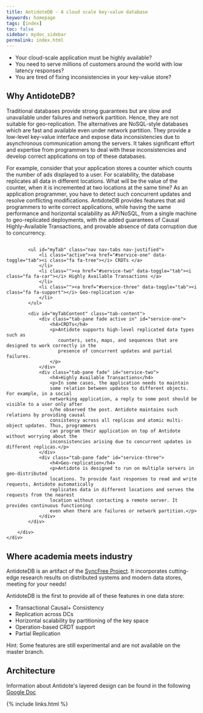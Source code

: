 ```yaml
---
title: AntidoteDB - A cloud scale key-value database
keywords: homepage
tags: [index]
toc: false
sidebar: mydoc_sidebar
permalink: index.html
---
```


*  Your cloud-scale application must be highly available?
*  You need to serve millions of customers around the world with low latency responses?
*  You are tired of fixing inconsistencies in your key-value store?


## Why AntidoteDB? ##

Traditional databases provide
strong guarantees but are slow and unavailable under failures and network partition.
Hence, they are not suitable for geo-replication. The alternatives are NoSQL-style
databases which are fast and available even under network partition. They provide
a low-level key-value interface and expose data inconsistencies due to asynchronous
communication among the servers. It takes significant effort and expertise from
programmers to deal with these inconsistencies and develop correct applications on
top of these databases.

For example, consider that your application stores a counter which counts the
number of ads displayed to a user. For scalability, the database replicates all data in
different locations. What will be the value of the counter, when it is incremented at
two locations at the same time? As an application programmer, you have to detect
such concurrent updates and resolve conflicting modifications. AntidoteDB provides
features that aid programmers to write correct applications, while having the same
performance and horizontal scalability as AP/NoSQL, from a single machine to
geo-replicated deployments, with the added guarantees of Causal Highly-Available
Transactions, and provable absence of data corruption due to concurrency.


<div class="row">
        <div class="col-lg-12">
            <h2 class="page-header"></h2>
        </div>
        <div class="col-lg-12">

            <ul id="myTab" class="nav nav-tabs nav-justified">
                <li class="active"><a href="#service-one" data-toggle="tab"><i class="fa fa-tree"></i> CRDTs </a>
                </li>
                <li class=""><a href="#service-two" data-toggle="tab"><i class="fa fa-car"></i> Highly Available Transactions </a>
                </li>
                <li class=""><a href="#service-three" data-toggle="tab"><i class="fa fa-support"></i> Geo-replication </a>
                </li>
            </ul>

            <div id="myTabContent" class="tab-content">
                <div class="tab-pane fade active in" id="service-one">
                    <h4>CRDTs</h4>
                    <p>Antidote supports high-level replicated data types such as
                       counters, sets, maps, and sequences that are designed to work correctly in the
                       presence of concurrent updates and partial failures.
                    </p>
                </div>
                <div class="tab-pane fade" id="service-two">
                    <h4>Highly Available Transactions</h4>
                    <p>In some cases, the application needs to maintain
                    some relation between updates to different objects. For example, in a social
                    networking application, a reply to some post should be visible to a user only after
                    s/he observed the post. Antidote maintains such relations by providing causal
                    consistency across all replicas and atomic multi-object updates. Thus, programmers
                    can program their application on top of Antidote without worrying about the
                    inconsistencies arising due to concurrent updates in different replicas.</p>
                </div>
                <div class="tab-pane fade" id="service-three">
                    <h4>Geo-replication</h4>
                    <p>Antidote is designed to run on multiple servers in geo-distributed
                    locations. To provide fast responses to read and write requests, Antidote automatically
                    replicates data in different locations and serves the requests from the nearest
                    location without contacting a remote server. It provides continuous functioning
                    even when there are failures or network partition.</p>
                </div>
            </div>

        </div>
    </div>


## Where academia meets industry ##
AntidoteDB is an artifact of the [SyncFree Project](https://syncfree.lip6.fr/).
It incorporates cutting-edge research results on distributed systems and modern data stores, meeting for your needs!

AntidoteDB is the first to provide all of these features in one data store:

*  Transactional Causal+ Consistency
*  Replication across DCs
*  Horizontal scalability by partitioning of the key space
*  Operation-based CRDT support
*  Partial Replication

Hint: Some features are still experimental and are not available on the master branch.

## Architecture ##

Information about Antidote's layered design can be found in the following [Google Doc](https://docs.google.com/document/d/1SNnmAtx5FrcNgEMdNQkKlfzYc1tqziaV2lQ6g9IQyzs/edit#heading=h.ze32da2pga2f)


{% include links.html %}

